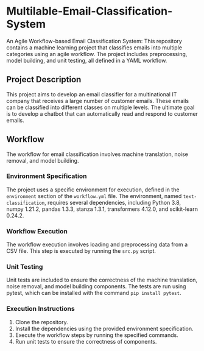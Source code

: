 # Multilable-Email-Classification-System
An Agile Workflow-based Email Classification System: This repository contains a machine learning project that classifies emails into multiple categories using an agile workflow. The project includes preprocessing, model building, and unit testing, all defined in a YAML workflow.
## Project Description

This project aims to develop an email classifier for a multinational IT company that receives a large number of customer emails. These emails can be classified into different classes on multiple levels. The ultimate goal is to develop a chatbot that can automatically read and respond to customer emails.

## Workflow

The workflow for email classification involves machine translation, noise removal, and model building.

### Environment Specification

The project uses a specific environment for execution, defined in the `environment` section of the `workflow.yml` file. The environment, named `text-classification`, requires several dependencies, including Python 3.8, numpy 1.21.2, pandas 1.3.3, stanza 1.3.1, transformers 4.12.0, and scikit-learn 0.24.2.

### Workflow Execution

The workflow execution involves loading and preprocessing data from a CSV file. This step is executed by running the `src.py` script.

### Unit Testing

Unit tests are included to ensure the correctness of the machine translation, noise removal, and model building components. The tests are run using pytest, which can be installed with the command `pip install pytest`.

### Execution Instructions

1. Clone the repository.
2. Install the dependencies using the provided environment specification.
3. Execute the workflow steps by running the specified commands.
4. Run unit tests to ensure the correctness of components.

